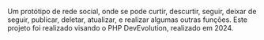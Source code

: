 Um protótipo de rede social, onde se pode curtir, descurtir, seguir, deixar de seguir, 
publicar, deletar, atualizar, e realizar algumas outras funções. Este projeto foi realizado
visando o PHP DevEvolution, realizado em 2024. 
